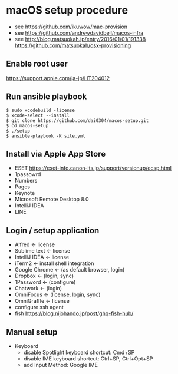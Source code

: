 # macOS setup procedure

* see https://github.com/ikuwow/mac-provision
* see https://github.com/andrewdavidbell/macos-infra
* see http://blog.matsuokah.jp/entry/2016/01/01/191338 https://github.com/matsuokah/osx-provisioning

## Enable root user

https://support.apple.com/ja-jp/HT204012

## Run ansible playbook

```
$ sudo xcodebuild -license
$ xcode-select --install
$ git clone https://github.com/dai0304/macos-setup.git
$ cd macos-setup
$ ./setup
$ ansible-playbook -K site.yml
```

## Install via Apple App Store

* ESET https://eset-info.canon-its.jp/support/versionup/ecsp.html
* 1passowrd
* Numbers
* Pages
* Keynote
* Microsoft Remote Desktop 8.0
* IntelliJ IDEA
* LINE

## Login / setup application

* Alfred <- license
* Sublime text <- license
* IntelliJ IDEA <- license
* iTerm2 <- install shell integration
* Google Chrome <- (as default browser, login)
* Dropbox <- (login, sync)
* 1Password <- (configure)
* Chatwork <- (login)
* OmniFocus <- (license, login, sync)
* OmniGraffle <- license
* configure ssh agent
* fish https://blog.nijohando.jp/post/ghq-fish-hub/

## Manual setup

* Keyboard
    * disable Spotlight keyboard shortcut: Cmd+SP
    * disable IME keyboard shortcut: Ctrl+SP, Ctrl+Opt+SP
    * add Input Method: Google IME
